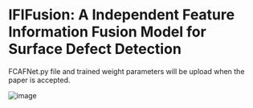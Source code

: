 IFIFusion: A Independent Feature Information Fusion Model for Surface Defect Detection
==========
FCAFNet.py file and trained weight parameters will be upload when the paper is accepted.

![image](https://github.com/zhx-hub/IFIFusion/tree/main/img/architecture.jpg)
